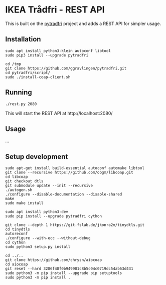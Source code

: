 # IKEA Trådfri - REST API
This is built on the [pytradfri](https://github.com/ggravlingen/pytradfri) project and adds a REST API for simpler usage.

## Installation
```shell
sudo apt install python3-klein autoconf libtool
sudo pip3 install --upgrade pytradfri

cd /tmp
git clone https://github.com/ggravlingen/pytradfri.git
cd pytradfri/script/
sudo ./install-coap-client.sh
```

## Running
```shell
./rest.py 2080
```
This will start the REST API at http://localhost:2080/

## Usage
...

## Setup development
```shell
sudo apt-get install build-essential autoconf automake libtool
git clone --recursive https://github.com/obgm/libcoap.git
cd libcoap
git checkout dtls
git submodule update --init --recursive
./autogen.sh
./configure --disable-documentation --disable-shared
make
sudo make install
```

```shell
sudo apt install python3-dev
sudo pip install --upgrade pytradfri cython

git clone --depth 1 https://git.fslab.de/jkonra2m/tinydtls.git
cd tinydtls
autoreconf
./configure --with-ecc --without-debug
cd cython
sudo python3 setup.py install

cd ../..
git clone https://github.com/chrysn/aiocoap
cd aiocoap
git reset --hard 3286f48f0b949901c8b5c04c0719dc54ab63d431
sudo python3 -m pip install --upgrade pip setuptools
sudo python3 -m pip install .
```
